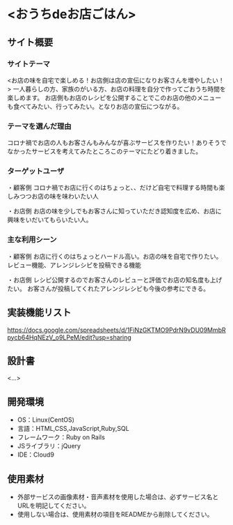 # <おうちdeお店ごはん>

## サイト概要
### サイトテーマ
<お店の味を自宅で楽しめる！お店側は店の宣伝になりお客さんを増やしたい！>
一人暮らしの方、家族のがいる方、お店の料理を自分で作ってごおうち時間を楽しめます。
お店側もお店のレシピを公開することでこのお店の他のメニューも食べてみたい、行ってみたい。となりお店の宣伝につながる。

### テーマを選んだ理由
コロナ禍でお店の人もお客さんもみんなが喜ぶサービスを作りたい！ありそうでなかったサービスを考えてみたところこのテーマにたどり着きました。

### ターゲットユーザ
・顧客側
コロナ禍でお店に行くのはちょっと、、だけど自宅で料理する時間も楽しみつつお店の味を味わいたい人

・お店側
お店の味を少しでもお客さんに知っていただき認知度を広め、お店に興味をいだいてもらいたい人。

### 主な利用シーン
・顧客側
お店に行くのはちょっとハードル高い。お店の味を自宅で作りたい。
レビュー機能、アレンジレシピを投稿できる機能

・お店側
レシピ公開するのでお客さんのレビューと評価でお店の知名度も上げたい。
お客さんが投稿してくれたアレンジレシピも今後の参考にできる。

## 実装機能リスト
https://docs.google.com/spreadsheets/d/1FiNzGKTMO9PdrN9vDU09MmbRpycb64HqNEzV_o9LPeM/edit?usp=sharing

## 設計書
<...>

## 開発環境
- OS：Linux(CentOS)
- 言語：HTML,CSS,JavaScript,Ruby,SQL
- フレームワーク：Ruby on Rails
- JSライブラリ：jQuery
- IDE：Cloud9

## 使用素材
- 外部サービスの画像素材・音声素材を使用した場合は、必ずサービス名とURLを明記してください。
- 使用しない場合は、使用素材の項目をREADMEから削除してください。
